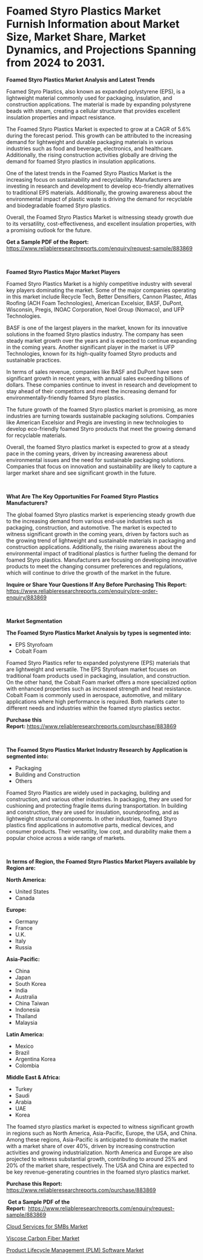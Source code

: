 <p><h1>Foamed Styro Plastics Market Furnish Information about Market Size, Market Share, Market Dynamics, and Projections Spanning from 2024 to 2031.</h1></p><p><strong>Foamed Styro Plastics Market Analysis and Latest Trends</strong></p>
<p><p>Foamed Styro Plastics, also known as expanded polystyrene (EPS), is a lightweight material commonly used for packaging, insulation, and construction applications. The material is made by expanding polystyrene beads with steam, creating a cellular structure that provides excellent insulation properties and impact resistance.</p><p>The Foamed Styro Plastics Market is expected to grow at a CAGR of 5.6% during the forecast period. This growth can be attributed to the increasing demand for lightweight and durable packaging materials in various industries such as food and beverage, electronics, and healthcare. Additionally, the rising construction activities globally are driving the demand for foamed Styro plastics in insulation applications.</p><p>One of the latest trends in the Foamed Styro Plastics Market is the increasing focus on sustainability and recyclability. Manufacturers are investing in research and development to develop eco-friendly alternatives to traditional EPS materials. Additionally, the growing awareness about the environmental impact of plastic waste is driving the demand for recyclable and biodegradable foamed Styro plastics.</p><p>Overall, the Foamed Styro Plastics Market is witnessing steady growth due to its versatility, cost-effectiveness, and excellent insulation properties, with a promising outlook for the future.</p></p>
<p><strong>Get a Sample PDF of the Report:&nbsp;</strong> <a href="https://www.reliableresearchreports.com/enquiry/request-sample/883869">https://www.reliableresearchreports.com/enquiry/request-sample/883869</a></p>
<p>&nbsp;</p>
<p><strong>Foamed Styro Plastics Major Market Players</strong></p>
<p><p>Foamed Styro Plastics Market is a highly competitive industry with several key players dominating the market. Some of the major companies operating in this market include Recycle Tech, Better Densifiers, Cannon Plastec, Atlas Roofing (ACH Foam Technologies), American Excelsior, BASF, DuPont, Wisconsin, Pregis, INOAC Corporation, Noel Group (Nomaco), and UFP Technologies.</p><p>BASF is one of the largest players in the market, known for its innovative solutions in the foamed Styro plastics industry. The company has seen steady market growth over the years and is expected to continue expanding in the coming years. Another significant player in the market is UFP Technologies, known for its high-quality foamed Styro products and sustainable practices.</p><p>In terms of sales revenue, companies like BASF and DuPont have seen significant growth in recent years, with annual sales exceeding billions of dollars. These companies continue to invest in research and development to stay ahead of their competitors and meet the increasing demand for environmentally-friendly foamed Styro plastics.</p><p>The future growth of the foamed Styro plastics market is promising, as more industries are turning towards sustainable packaging solutions. Companies like American Excelsior and Pregis are investing in new technologies to develop eco-friendly foamed Styro products that meet the growing demand for recyclable materials.</p><p>Overall, the foamed Styro plastics market is expected to grow at a steady pace in the coming years, driven by increasing awareness about environmental issues and the need for sustainable packaging solutions. Companies that focus on innovation and sustainability are likely to capture a larger market share and see significant growth in the future.</p></p>
<p>&nbsp;</p>
<p><strong>What Are The Key Opportunities For Foamed Styro Plastics Manufacturers?</strong></p>
<p><p>The global foamed Styro plastics market is experiencing steady growth due to the increasing demand from various end-use industries such as packaging, construction, and automotive. The market is expected to witness significant growth in the coming years, driven by factors such as the growing trend of lightweight and sustainable materials in packaging and construction applications. Additionally, the rising awareness about the environmental impact of traditional plastics is further fueling the demand for foamed Styro plastics. Manufacturers are focusing on developing innovative products to meet the changing consumer preferences and regulations, which will continue to drive the growth of the market in the future.</p></p>
<p><strong>Inquire or Share Your Questions If Any Before Purchasing This Report:</strong> <a href="https://www.reliableresearchreports.com/enquiry/pre-order-enquiry/883869">https://www.reliableresearchreports.com/enquiry/pre-order-enquiry/883869</a></p>
<p>&nbsp;</p>
<p><strong>Market Segmentation</strong></p>
<p><strong>The Foamed Styro Plastics Market Analysis by types is segmented into:</strong></p>
<p><ul><li>EPS Styrofoam</li><li>Cobalt Foam</li></ul></p>
<p><p>Foamed Styro Plastics refer to expanded polystyrene (EPS) materials that are lightweight and versatile. The EPS Styrofoam market focuses on traditional foam products used in packaging, insulation, and construction. On the other hand, the Cobalt Foam market offers a more specialized option with enhanced properties such as increased strength and heat resistance. Cobalt Foam is commonly used in aerospace, automotive, and military applications where high performance is required. Both markets cater to different needs and industries within the foamed styro plastics sector.</p></p>
<p><strong>Purchase this Report:&nbsp;</strong><a href="https://www.reliableresearchreports.com/purchase/883869">https://www.reliableresearchreports.com/purchase/883869</a></p>
<p>&nbsp;</p>
<p><strong>The Foamed Styro Plastics Market Industry Research by Application is segmented into:</strong></p>
<p><ul><li>Packaging</li><li>Building and Construction</li><li>Others</li></ul></p>
<p><p>Foamed Styro Plastics are widely used in packaging, building and construction, and various other industries. In packaging, they are used for cushioning and protecting fragile items during transportation. In building and construction, they are used for insulation, soundproofing, and as lightweight structural components. In other industries, foamed Styro plastics find applications in automotive parts, medical devices, and consumer products. Their versatility, low cost, and durability make them a popular choice across a wide range of markets.</p></p>
<p>&nbsp;</p>
<p><strong>In terms of Region, the Foamed Styro Plastics Market Players available by Region are:</strong></p>
<p>
    <p> <strong> North America: </strong>
        <ul>
            <li>United States</li>
            <li>Canada</li>
        </ul>
        </p> 
    <p> <strong> Europe: </strong>
        <ul>
            <li>Germany</li>
            <li>France</li>
            <li>U.K.</li>
            <li>Italy</li>
            <li>Russia</li>
        </ul>
        </p> 
    <p> <strong> Asia-Pacific: </strong>
        <ul>
            <li>China</li>
            <li>Japan</li>
            <li>South Korea</li>
            <li>India</li>
            <li>Australia</li>
            <li>China Taiwan</li>
            <li>Indonesia</li>
            <li>Thailand</li>
            <li>Malaysia</li>
        </ul>
        </p> 
    <p> <strong> Latin America: </strong>
        <ul>
            <li>Mexico</li>
            <li>Brazil</li>
            <li>Argentina Korea</li>
            <li>Colombia</li>
        </ul>
        </p> 
    <p> <strong> Middle East & Africa: </strong>
        <ul>
            <li>Turkey</li>
            <li>Saudi</li>
            <li>Arabia</li>
            <li>UAE</li>
            <li>Korea</li>
        </ul>
    </p>
    </p>
<p><p>The foamed styro plastics market is expected to witness significant growth in regions such as North America, Asia-Pacific, Europe, the USA, and China. Among these regions, Asia-Pacific is anticipated to dominate the market with a market share of over 40%, driven by increasing construction activities and growing industrialization. North America and Europe are also projected to witness substantial growth, contributing to around 25% and 20% of the market share, respectively. The USA and China are expected to be key revenue-generating countries in the foamed styro plastics market.</p></p>
<p><strong>Purchase this Report: </strong><a href="https://www.reliableresearchreports.com/purchase/883869">https://www.reliableresearchreports.com/purchase/883869</a></p>
<p>&nbsp;<strong>Get a Sample PDF of the Report:&nbsp;&nbsp;</strong><a href="https://www.reliableresearchreports.com/enquiry/request-sample/883869">https://www.reliableresearchreports.com/enquiry/request-sample/883869</a></p>
<p><strong></strong></p>
<p><p><a href="https://issuu.com/reportprime-2/docs/cloud-services-for-smbs-market-size-2030.pptx">Cloud Services for SMBs Market</a></p><p><a href="https://github.com/Sherrillcrooksxa8i18ucf2m/Market-Research-Report-List-1/blob/main/viscose-carbon-fiber-market.md">Viscose Carbon Fiber Market</a></p><p><a href="https://issuu.com/reportprime-2/docs/product-lifecycle-management-plm-software-market-s">Product Lifecycle Management (PLM) Software Market</a></p></p>